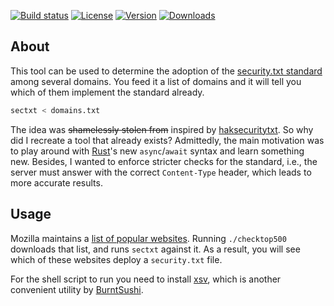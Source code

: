 [![Build status](https://img.shields.io/travis/eikendev/sectxt/master)](https://travis-ci.com/github/eikendev/sectxt/builds/)
[![License](https://img.shields.io/crates/l/sectxt)](https://crates.io/crates/sectxt)
[![Version](https://img.shields.io/crates/v/sectxt)](https://crates.io/crates/sectxt)
[![Downloads](https://img.shields.io/crates/d/sectxt)](https://crates.io/crates/sectxt)

## About

This tool can be used to determine the adoption of the [security.txt standard](https://securitytxt.org/) among several domains.
You feed it a list of domains and it will tell you which of them implement the standard already.
```bash
sectxt < domains.txt
```

The idea was ~~shamelessly stolen from~~ inspired by [haksecuritytxt](https://github.com/hakluke/haksecuritytxt).
So why did I recreate a tool that already exists?
Admittedly, the main motivation was to play around with [Rust](https://www.rust-lang.org/)'s new `async`/`await` syntax and learn something new.
Besides, I wanted to enforce stricter checks for the standard, i.e., the server must answer with the correct `Content-Type` header, which leads to more accurate results.

## Usage

Mozilla maintains a [list of popular websites](https://moz.com/top500).
Running `./checktop500` downloads that list, and runs `sectxt` against it.
As a result, you will see which of these websites deploy a `security.txt` file.

For the shell script to run you need to install [xsv](https://github.com/BurntSushi/xsv), which is another convenient utility by [BurntSushi](https://github.com/BurntSushi).

